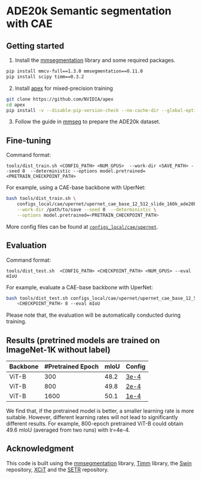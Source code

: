 # ADE20k Semantic segmentation with CAE

## Getting started 

1. Install the [mmsegmentation](https://github.com/open-mmlab/mmsegmentation) library and some required packages.

```bash
pip install mmcv-full==1.3.0 mmsegmentation==0.11.0
pip install scipy timm==0.3.2
```

2. Install [apex](https://github.com/NVIDIA/apex) for mixed-precision training

```bash
git clone https://github.com/NVIDIA/apex
cd apex
pip install -v --disable-pip-version-check --no-cache-dir --global-option="--cpp_ext" --global-option="--cuda_ext" ./
```

3. Follow the guide in [mmseg](https://github.com/open-mmlab/mmsegmentation/blob/master/docs/dataset_prepare.md) to prepare the ADE20k dataset.


## Fine-tuning

Command format:
```
tools/dist_train.sh <CONFIG_PATH> <NUM_GPUS>  --work-dir <SAVE_PATH> --seed 0  --deterministic --options model.pretrained=<PRETRAIN_CHECKPOINT_PATH>
```

For example, using a CAE-base backbone with UperNet:
```bash
bash tools/dist_train.sh \
    configs_local/cae/upernet/upernet_cae_base_12_512_slide_160k_ade20k_pt_4e-4.py 8 \
    --work-dir /path/to/save --seed 0  --deterministic \
    --options model.pretrained=<PRETRAIN_CHECKPOINT_PATH>
```

More config files can be found at [`configs_local/cae/upernet`](configs_local/cae/upernet).


## Evaluation

Command format:
```
tools/dist_test.sh  <CONFIG_PATH> <CHECKPOINT_PATH> <NUM_GPUS> --eval mIoU
```

For example, evaluate a CAE-base backbone with UperNet:

```bash
bash tools/dist_test.sh configs_local/cae/upernet/upernet_cae_base_12_512_slide_160k_ade20k_pt_4e-4.py \ 
    <CHECKPOINT_PATH> 8 --eval mIoU
```

Please note that, the evaluation will be automatically conducted during training.

## Results (pretrined models are trained on ImageNet-1K without label)

| Backbone | #Pretrained Epoch | mIoU | Config                                   |
| -------- | ----------------- | ---- | ---------------------------------------- |
| ViT-B    | 300               | 48.2 | [3e-4](./configs_local/cae/upernet/upernet_cae_base_12_512_slide_160k_ade20k_pt_3e-4.py) |
| ViT-B    | 800               | 49.8 | [2e-4](./configs_local/cae/upernet/upernet_cae_base_12_512_slide_160k_ade20k_pt_2e-4.py) |
| ViT-B    | 1600              | 50.1 | [1e-4](./configs_local/cae/upernet/upernet_cae_base_12_512_slide_160k_ade20k_pt_1e-4.py) |

We find that, if the pretrained model is better, a smaller learning rate is more suitable. However, different learning rates will not lead to significantly different results. For example, 800-epoch pretrained ViT-B could obtain 49.6 mIoU (averaged from two runs) with lr=4e-4.

## Acknowledgment 

This code is built using the [mmsegmentation](https://github.com/open-mmlab/mmsegmentation) library, [Timm](https://github.com/rwightman/pytorch-image-models) library, the [Swin](https://github.com/microsoft/Swin-Transformer) repository, [XCiT](https://github.com/facebookresearch/xcit) and the [SETR](https://github.com/fudan-zvg/SETR) repository.
